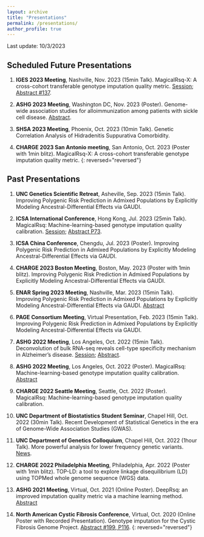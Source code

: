 ```yaml
---
layout: archive
title: "Presentations"
permalink: /presentations/
author_profile: true
---
```


Last update: 10/3/2023

## Scheduled Future Presentations

1. **IGES 2023 Meeting**, Nashville, Nov. 2023 (15min Talk).
MagicalRsq-X: A cross-cohort transferable genotype imputation quality metric. 
[Session](https://site.pheedloop.com/event/IGES2023/schedule/SESCTGGNIUIEH4OQK);
[Abstract #137](https://iges.memberclicks.net/assets/docs/2023documents/2023%20IGES%20Abstracts.pdf).

1. **ASHG 2023 Meeting**, Washington DC, Nov. 2023 (Poster).
Genome-wide association studies for alloimmunization among patients with sickle cell disease.
[Abstract](https://eppro01.ativ.me/src/EventPilot/php/express/web/planner.php?id=ASHG23).

1. **SHSA 2023 Meeting**, Phoenix, Oct. 2023 (10min Talk).
Genetic Correlation Analysis of Hidradenitis Suppurativa Comorbidity.

1. **CHARGE 2023 San Antonio meeting**, San Antonio, Oct. 2023 (Poster with 1min blitz).
MagicalRsq-X: A cross-cohort transferable genotype imputation quality metric. 
{: reversed="reversed"}


## Past Presentations
1. **UNC Genetics Scientific Retreat**, Asheville, Sep. 2023 (15min Talk).
Improving Polygenic Risk Prediction in Admixed Populations by Explicitly Modeling Ancestral-Differential Effects via GAUDI.

1. **ICSA International Conference**, Hong Kong, Jul. 2023 (25min Talk).
MagicalRsq: Machine-learning-based genotype imputation quality calibration.
[Session](https://international2023.icsa.org/session-schedule/);
[Abstract P73](https://international2023.icsa.org/program/).

1. **ICSA China Conference**, Chengdu, Jul. 2023 (Poster).
Improving Polygenic Risk Prediction in Admixed Populations by Explicitly Modeling Ancestral-Differential Effects via GAUDI.

1. **CHARGE 2023 Boston Meeting**, Boston, May. 2023 (Poster with 1min blitz).
Improving Polygenic Risk Prediction in Admixed Populations by Explicitly Modeling Ancestral-Differential Effects via GAUDI.

1. **ENAR Spring 2023 Meeting**, Nashville, Mar. 2023 (15min Talk).
Improving Polygenic Risk Prediction in Admixed Populations by Explicitly Modeling Ancestral-Differential Effects via GAUDI.
[Abstract](https://www.enar.org/meetings/spring2023/program/scientific_program.pdf)

1. **PAGE Consortium Meeting**, Virtual Presentation, Feb. 2023 (15min Talk).
Improving Polygenic Risk Prediction in Admixed Populations by Explicitly Modeling Ancestral-Differential Effects via GAUDI.

1. **ASHG 2022 Meeting**, Los Angeles, Oct. 2022 (15min Talk).
Deconvolution of bulk RNA-seq reveals cell-type specificity mechanism in Alzheimer’s disease.
[Session](https://eppro01.ativ.me/web/page.php?page=Session&project=ASHG22&id=S286&filterUrn=urn:eventpilot:all:agenda:filter:metaid2=Statistical%20genetics);
[Abstract](https://eppro01.ativ.me/web/page.php?page=IntHtml&project=ASHG22&id=744).

1. **ASHG 2022 Meeting**, Los Angeles, Oct. 2022 (Poster). 
MagicalRsq: Machine-learning-based genotype imputation quality calibration.
[Abstract](https://eppro01.ativ.me/web/page.php?page=IntHtml&project=ASHG22&id=798)

1. **CHARGE 2022 Seattle Meeting**, Seattle, Oct. 2022 (Poster).
MagicalRsq: Machine-learning-based genotype imputation quality calibration.

1. **UNC Department of Biostatistics Student Seminar**, Chapel Hill, Oct. 2022 (30min Talk).
Recent Development of Statistical Genetics in the era of Genome-Wide Association Studies (GWAS).

1. **UNC Department of Genetics Colloquium**, Chapel Hill, Oct. 2022 (1hour Talk).
More powerful analysis for lower frequency genetic variants.
[News](https://www.med.unc.edu/genetics/event/wednesday-department-of-genetics-colloquium-quan-sun/).

1. **CHARGE 2022 Philadelphia Meeting**, Philadelphia, Apr. 2022 (Poster with 1min blitz).
TOP-LD: a tool to explore linkage disequilibrium (LD) using TOPMed whole genome sequence (WGS) data.

1. **ASHG 2021 Meeting**, Virtual, Oct. 2021 (Online Poster).
DeepRsq: an improved imputation quality metric via a machine learning method.
[Abstract](https://www.ashg.org/wp-content/uploads/2022/01/2021-ASHG-Meeting-Abstracts.pdf#page=1884)

1. **North American Cystic Fibrosis Conference**, Virtual, Oct. 2020 (Online Poster with Recorded Presentation).
Genotype imputation for the Cystic Fibrosis Genome Project.
[Abstract #199, P116](https://onlinelibrary.wiley.com/doi/epdf/10.1002/ppul.25089).
{: reversed="reversed"}


